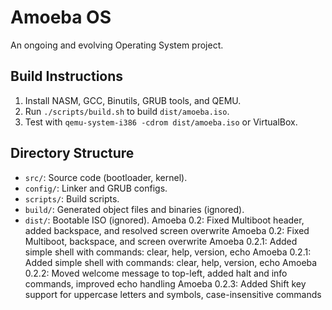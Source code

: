 # Amoeba OS
An ongoing and evolving Operating System project. 

## Build Instructions
1. Install NASM, GCC, Binutils, GRUB tools, and QEMU.
2. Run `./scripts/build.sh` to build `dist/amoeba.iso`.
3. Test with `qemu-system-i386 -cdrom dist/amoeba.iso` or VirtualBox.

## Directory Structure
- `src/`: Source code (bootloader, kernel).
- `config/`: Linker and GRUB configs.
- `scripts/`: Build scripts.
- `build/`: Generated object files and binaries (ignored).
- `dist/`: Bootable ISO (ignored).
Amoeba 0.2: Fixed Multiboot header, added backspace, and resolved screen overwrite
Amoeba 0.2: Fixed Multiboot, backspace, and screen overwrite
Amoeba 0.2.1: Added simple shell with commands: clear, help, version, echo <text>
Amoeba 0.2.1: Added simple shell with commands: clear, help, version, echo <text>
Amoeba 0.2.2: Moved welcome message to top-left, added halt and info commands, improved echo handling
Amoeba 0.2.3: Added Shift key support for uppercase letters and symbols, case-insensitive commands
